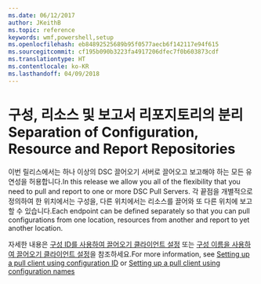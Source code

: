 ```yaml
---
ms.date: 06/12/2017
author: JKeithB
ms.topic: reference
keywords: wmf,powershell,setup
ms.openlocfilehash: eb84892525689b95f0577aecb6f142117e94f615
ms.sourcegitcommit: cf195b090b3223fa4917206dfec7f0b603873cdf
ms.translationtype: HT
ms.contentlocale: ko-KR
ms.lasthandoff: 04/09/2018
---
```

# <a name="separation-of-configuration-resource-and-report-repositories"></a><span data-ttu-id="579af-102">구성, 리소스 및 보고서 리포지토리의 분리</span><span class="sxs-lookup"><span data-stu-id="579af-102">Separation of Configuration, Resource and Report Repositories</span></span>

<span data-ttu-id="579af-103">이번 릴리스에서는 하나 이상의 DSC 끌어오기 서버로 끌어오고 보고해야 하는 모든 유연성을 허용합니다.</span><span class="sxs-lookup"><span data-stu-id="579af-103">In this release we allow you all of the flexibility that you need to pull and report to one or more DSC Pull Servers.</span></span> <span data-ttu-id="579af-104">각 끝점을 개별적으로 정의하여 한 위치에서는 구성을, 다른 위치에서는 리소스를 끌어와 또 다른 위치에 보고할 수 있습니다.</span><span class="sxs-lookup"><span data-stu-id="579af-104">Each endpoint can be defined separately so that you can pull configurations from one location, resources from another and report to yet another location.</span></span>

<span data-ttu-id="579af-105">자세한 내용은 [구성 ID를 사용하여 끌어오기 클라이언트 설정](https://msdn.microsoft.com/powershell/dsc/pullclientconfigid) 또는 [구성 이름을 사용하여 끌어오기 클라이언트 설정](https://msdn.microsoft.com/powershell/dsc/pullclientconfignames)을 참조하세요.</span><span class="sxs-lookup"><span data-stu-id="579af-105">For more information, see [Setting up a pull client using configuration ID](https://msdn.microsoft.com/powershell/dsc/pullclientconfigid) or [Setting up a pull client using configuration names](https://msdn.microsoft.com/powershell/dsc/pullclientconfignames)</span></span>